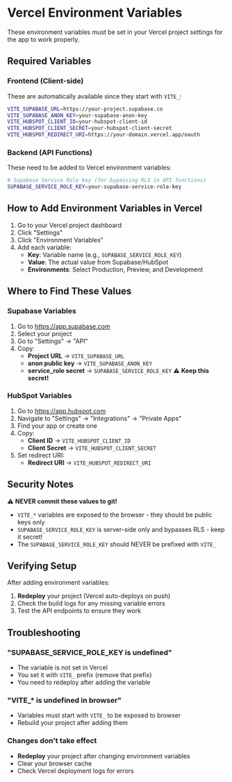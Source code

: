 # Vercel Environment Variables

These environment variables must be set in your Vercel project settings for the app to work properly.

## Required Variables

### Frontend (Client-side)

These are automatically available since they start with `VITE_`:

```bash
VITE_SUPABASE_URL=https://your-project.supabase.co
VITE_SUPABASE_ANON_KEY=your-supabase-anon-key
VITE_HUBSPOT_CLIENT_ID=your-hubspot-client-id
VITE_HUBSPOT_CLIENT_SECRET=your-hubspot-client-secret
VITE_HUBSPOT_REDIRECT_URI=https://your-domain.vercel.app/oauth
```

### Backend (API Functions)

These need to be added to Vercel environment variables:

```bash
# Supabase Service Role Key (for bypassing RLS in API functions)
SUPABASE_SERVICE_ROLE_KEY=your-supabase-service-role-key
```

## How to Add Environment Variables in Vercel

1. Go to your Vercel project dashboard
2. Click "Settings"
3. Click "Environment Variables"
4. Add each variable:
   - **Key**: Variable name (e.g., `SUPABASE_SERVICE_ROLE_KEY`)
   - **Value**: The actual value from Supabase/HubSpot
   - **Environments**: Select Production, Preview, and Development

## Where to Find These Values

### Supabase Variables

1. Go to https://app.supabase.com
2. Select your project
3. Go to "Settings" → "API"
4. Copy:
   - **Project URL** → `VITE_SUPABASE_URL`
   - **anon public key** → `VITE_SUPABASE_ANON_KEY`
   - **service_role secret** → `SUPABASE_SERVICE_ROLE_KEY` ⚠️ **Keep this secret!**

### HubSpot Variables

1. Go to https://app.hubspot.com
2. Navigate to "Settings" → "Integrations" → "Private Apps"
3. Find your app or create one
4. Copy:
   - **Client ID** → `VITE_HUBSPOT_CLIENT_ID`
   - **Client Secret** → `VITE_HUBSPOT_CLIENT_SECRET`
5. Set redirect URI:
   - **Redirect URI** → `VITE_HUBSPOT_REDIRECT_URI`

## Security Notes

⚠️ **NEVER commit these values to git!**

- `VITE_*` variables are exposed to the browser - they should be public keys only
- `SUPABASE_SERVICE_ROLE_KEY` is server-side only and bypasses RLS - keep it secret!
- The `SUPABASE_SERVICE_ROLE_KEY` should NEVER be prefixed with `VITE_`

## Verifying Setup

After adding environment variables:

1. **Redeploy** your project (Vercel auto-deploys on push)
2. Check the build logs for any missing variable errors
3. Test the API endpoints to ensure they work

## Troubleshooting

### "SUPABASE_SERVICE_ROLE_KEY is undefined"
- The variable is not set in Vercel
- You set it with `VITE_` prefix (remove that prefix)
- You need to redeploy after adding the variable

### "VITE_* is undefined in browser"
- Variables must start with `VITE_` to be exposed to browser
- Rebuild your project after adding them

### Changes don't take effect
- **Redeploy** your project after changing environment variables
- Clear your browser cache
- Check Vercel deployment logs for errors


